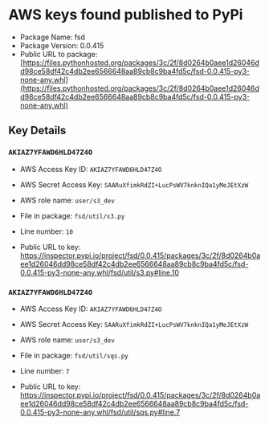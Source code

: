 # AWS keys found published to PyPi

* Package Name: fsd
* Package Version: 0.0.415
* Public URL to package: [https://files.pythonhosted.org/packages/3c/2f/8d0264b0aee1d26046dd98ce58df42c4db2ee6566648aa89cb8c9ba4fd5c/fsd-0.0.415-py3-none-any.whl](https://files.pythonhosted.org/packages/3c/2f/8d0264b0aee1d26046dd98ce58df42c4db2ee6566648aa89cb8c9ba4fd5c/fsd-0.0.415-py3-none-any.whl)

## Key Details

### `AKIAZ7YFAWD6HLD47Z4O`

* AWS Access Key ID: `AKIAZ7YFAWD6HLD47Z4O`
* AWS Secret Access Key: `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` 
* AWS role name: `user/s3_dev`
* File in package: `fsd/util/s3.py`
* Line number: `10`

* Public URL to key: https://inspector.pypi.io/project/fsd/0.0.415/packages/3c/2f/8d0264b0aee1d26046dd98ce58df42c4db2ee6566648aa89cb8c9ba4fd5c/fsd-0.0.415-py3-none-any.whl/fsd/util/s3.py#line.10



### `AKIAZ7YFAWD6HLD47Z4O`

* AWS Access Key ID: `AKIAZ7YFAWD6HLD47Z4O`
* AWS Secret Access Key: `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` 
* AWS role name: `user/s3_dev`
* File in package: `fsd/util/sqs.py`
* Line number: `7`

* Public URL to key: https://inspector.pypi.io/project/fsd/0.0.415/packages/3c/2f/8d0264b0aee1d26046dd98ce58df42c4db2ee6566648aa89cb8c9ba4fd5c/fsd-0.0.415-py3-none-any.whl/fsd/util/sqs.py#line.7


